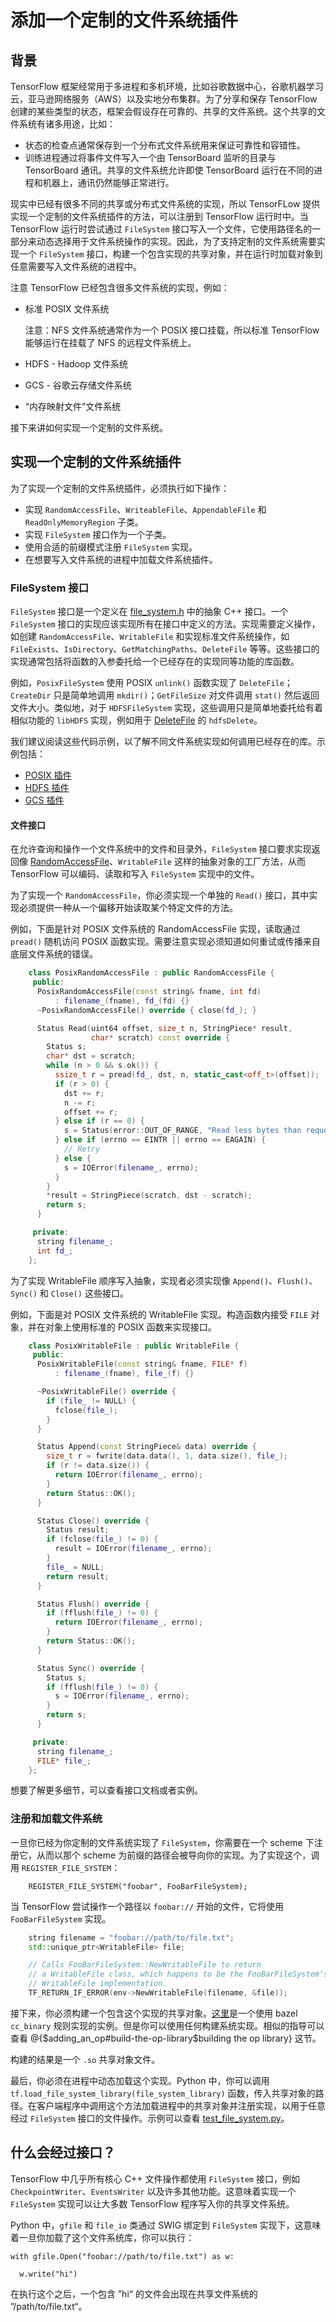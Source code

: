 # 添加一个定制的文件系统插件

## 背景

TensorFlow 框架经常用于多进程和多机环境，比如谷歌数据中心，谷歌机器学习云，亚马逊网络服务（AWS）以及实地分布集群。为了分享和保存 TensorFlow 创建的某些类型的状态，框架会假设存在可靠的、共享的文件系统。这个共享的文件系统有诸多用途，比如：

*   状态的检查点通常保存到一个分布式文件系统用来保证可靠性和容错性。
*   训练进程通过将事件文件写入一个由 TensorBoard 监听的目录与 TensorBoard 通讯。共享的文件系统允许即使 TensorBoard 运行在不同的进程和机器上，通讯仍然能够正常进行。

现实中已经有很多不同的共享或分布式文件系统的实现，所以 TensorFLow 提供实现一个定制的文件系统插件的方法，可以注册到 TensorFlow 运行时中。当 TensorFlow 运行时尝试通过 `FileSystem` 接口写入一个文件，它使用路径名的一部分来动态选择用于文件系统操作的实现。因此，为了支持定制的文件系统需要实现一个 `FileSystem` 接口，构建一个包含实现的共享对象，并在运行时加载对象到任意需要写入文件系统的进程中。

注意 TensorFlow 已经包含很多文件系统的实现，例如：

*   标准 POSIX 文件系统

    注意：NFS 文件系统通常作为一个 POSIX 接口挂载，所以标准 TensorFlow 能够运行在挂载了 NFS 的远程文件系统上。

*   HDFS - Hadoop 文件系统
*   GCS - 谷歌云存储文件系统
*   “内存映射文件”文件系统

接下来讲如何实现一个定制的文件系统。

## 实现一个定制的文件系统插件

为了实现一个定制的文件系统插件，必须执行如下操作：

*   实现 `RandomAccessFile`、`WriteableFile`、`AppendableFile` 和 `ReadOnlyMemoryRegion` 子类。
*   实现 `FileSystem` 接口作为一个子类。
*   使用合适的前缀模式注册 `FileSystem` 实现。
*   在想要写入文件系统的进程中加载文件系统插件。

### FileSystem 接口

`FileSystem` 接口是一个定义在 [file_system.h](https://github.com/tensorflow/tensorflow/blob/master/tensorflow/core/platform/file_system.h) 中的抽象 C++ 接口。一个 `FileSystem` 接口的实现应该实现所有在接口中定义的方法。实现需要定义操作，如创建 `RandomAccessFile`、`WritableFile` 和实现标准文件系统操作，如 `FileExists`、`IsDirectory`、`GetMatchingPaths`、`DeleteFile` 等等。这些接口的实现通常包括将函数的入参委托给一个已经存在的实现同等功能的库函数。

例如，`PosixFileSystem` 使用 POSIX `unlink()` 函数实现了 `DeleteFile`；`CreateDir` 只是简单地调用 `mkdir()`；`GetFileSize` 对文件调用 `stat()` 然后返回文件大小。类似地，对于 `HDFSFileSystem` 实现，这些调用只是简单地委托给有着相似功能的 `libHDFS` 实现，例如用于 [DeleteFile](https://github.com/tensorflow/tensorflow/blob/master/tensorflow/core/platform/hadoop/hadoop_file_system.cc#L386) 的 `hdfsDelete`。

我们建议阅读这些代码示例，以了解不同文件系统实现如何调用已经存在的库。示例包括：

*   [POSIX 插件](https://github.com/tensorflow/tensorflow/blob/master/tensorflow/core/platform/posix/posix_file_system.h)
*   [HDFS 插件](https://github.com/tensorflow/tensorflow/blob/master/tensorflow/core/platform/hadoop/hadoop_file_system.h)
*   [GCS 插件](https://github.com/tensorflow/tensorflow/blob/master/tensorflow/core/platform/cloud/gcs_file_system.h)

#### 文件接口

在允许查询和操作一个文件系统中的文件和目录外，`FileSystem` 接口要求实现返回像 [RandomAccessFile](https://github.com/tensorflow/tensorflow/blob/master/tensorflow/core/platform/file_system.h#L223)、`WritableFile` 这样的抽象对象的工厂方法，从而 TensorFlow 可以编码、读取和写入 `FileSystem` 实现中的文件。

为了实现一个 `RandomAccessFile`，你必须实现一个单独的 `Read()` 接口，其中实现必须提供一种从一个偏移开始读取某个特定文件的方法。

例如，下面是针对 POSIX 文件系统的 RandomAccessFile 实现，读取通过 `pread()` 随机访问 POSIX 函数实现。需要注意实现必须知道如何重试或传播来自底层文件系统的错误。

```C++
    class PosixRandomAccessFile : public RandomAccessFile {
     public:
      PosixRandomAccessFile(const string& fname, int fd)
          : filename_(fname), fd_(fd) {}
      ~PosixRandomAccessFile() override { close(fd_); }

      Status Read(uint64 offset, size_t n, StringPiece* result,
                  char* scratch) const override {
        Status s;
        char* dst = scratch;
        while (n > 0 && s.ok()) {
          ssize_t r = pread(fd_, dst, n, static_cast<off_t>(offset));
          if (r > 0) {
            dst += r;
            n -= r;
            offset += r;
          } else if (r == 0) {
            s = Status(error::OUT_OF_RANGE, "Read less bytes than requested");
          } else if (errno == EINTR || errno == EAGAIN) {
            // Retry
          } else {
            s = IOError(filename_, errno);
          }
        }
        *result = StringPiece(scratch, dst - scratch);
        return s;
      }

     private:
      string filename_;
      int fd_;
    };
```

为了实现 WritableFile 顺序写入抽象，实现者必须实现像 `Append()`、`Flush()`、`Sync()` 和 `Close()` 这些接口。

例如，下面是对 POSIX 文件系统的 WritableFile 实现。构造函数内接受 `FILE` 对象，并在对象上使用标准的 POSIX 函数来实现接口。

```C++
    class PosixWritableFile : public WritableFile {
     public:
      PosixWritableFile(const string& fname, FILE* f)
          : filename_(fname), file_(f) {}

      ~PosixWritableFile() override {
        if (file_ != NULL) {
          fclose(file_);
        }
      }

      Status Append(const StringPiece& data) override {
        size_t r = fwrite(data.data(), 1, data.size(), file_);
        if (r != data.size()) {
          return IOError(filename_, errno);
        }
        return Status::OK();
      }

      Status Close() override {
        Status result;
        if (fclose(file_) != 0) {
          result = IOError(filename_, errno);
        }
        file_ = NULL;
        return result;
      }

      Status Flush() override {
        if (fflush(file_) != 0) {
          return IOError(filename_, errno);
        }
        return Status::OK();
      }

      Status Sync() override {
        Status s;
        if (fflush(file_) != 0) {
          s = IOError(filename_, errno);
        }
        return s;
      }

     private:
      string filename_;
      FILE* file_;
    };

```

想要了解更多细节，可以查看接口文档或者实例。

### 注册和加载文件系统

一旦你已经为你定制的文件系统实现了 `FileSystem`，你需要在一个 scheme 下注册它，从而以那个 scheme 为前缀的路径会被导向你的实现。为了实现这个，调用 `REGISTER_FILE_SYSTEM`：

```
    REGISTER_FILE_SYSTEM("foobar", FooBarFileSystem);
```

当 TensorFlow 尝试操作一个路径以 `foobar://` 开始的文件，它将使用 `FooBarFileSystem` 实现。

```C++
    string filename = "foobar://path/to/file.txt";
    std::unique_ptr<WritableFile> file;

    // Calls FooBarFileSystem::NewWritableFile to return
    // a WritableFile class, which happens to be the FooBarFileSystem's
    // WritableFile implementation.
    TF_RETURN_IF_ERROR(env->NewWritableFile(filename, &file));
```

接下来，你必须构建一个包含这个实现的共享对象。[这里](https://github.com/tensorflow/tensorflow/blob/master/tensorflow/python/BUILD#L244)是一个使用 bazel `cc_binary` 规则实现的实例。但是你可以使用任何构建系统实现。相似的指导可以查看 @{$adding_an_op#build-the-op-library$building the op library} 这节。

构建的结果是一个 `.so` 共享对象文件。

最后，你必须在进程中动态加载这个实现。Python 中，你可以调用 `tf.load_file_system_library(file_system_library)` 函数，传入共享对象的路径。在客户端程序中调用这个方法加载进程中的共享对象并注册实现，以用于任意经过 `FileSystem` 接口的文件操作。示例可以查看 [test_file_system.py](https://github.com/tensorflow/tensorflow/blob/master/tensorflow/python/framework/file_system_test.py)。

## 什么会经过接口？

TensorFlow 中几乎所有核心 C++ 文件操作都使用 `FileSystem` 接口，例如 `CheckpointWriter`、`EventsWriter` 以及许多其他功能。这意味着实现一个 `FileSystem` 实现可以让大多数 TensorFlow 程序写入你的共享文件系统。

Python 中，`gfile` 和 `file_io` 类通过 SWIG 绑定到 `FileSystem` 实现下，这意味着一旦你加载了这个文件系统库，你可以执行：

```
with gfile.Open("foobar://path/to/file.txt") as w:

  w.write("hi")
```

在执行这个之后，一个包含 ”hi“ 的文件会出现在共享文件系统的 ”/path/to/file.txt“。
